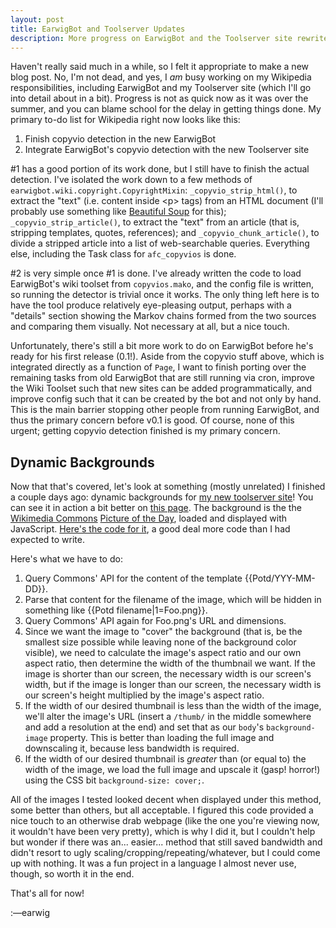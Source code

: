 ```yaml
---
layout: post
title: EarwigBot and Toolserver Updates
description: More progress on EarwigBot and the Toolserver site rewrite, including dynamic backgrounds.
---
```


Haven't really said much in a while, so I felt it appropriate to make a new
blog post. No, I'm not dead, and yes, I _am_ busy working on my Wikipedia
responsibilities, including EarwigBot and my Toolserver site (which I'll go
into detail about in a bit). Progress is not as quick now as it was over the
summer, and you can blame school for the delay in getting things done. My
primary to-do list for Wikipedia right now looks like this:

1. Finish copyvio detection in the new EarwigBot
2. Integrate EarwigBot's copyvio detection with the new Toolserver site

\#1 has a good portion of its work done, but I still have to finish the actual
detection. I've isolated the work down to a few methods of
`earwigbot.wiki.copyright.CopyrightMixin`: `_copyvio_strip_html()`, to
extract the "text" (i.e. content inside &lt;p&gt; tags) from an HTML document
(I'll probably use something like
[Beautiful Soup](http://www.crummy.com/software/BeautifulSoup/) for this);
`_copyvio_strip_article()`, to extract the "text" from an article (that is,
stripping templates, quotes, references); and `_copyvio_chunk_article()`, to
divide a stripped article into a list of web-searchable queries. Everything
else, including the Task class for `afc_copyvios` is done.

\#2 is very simple once #1 is done. I've already written the code to load
EarwigBot's wiki toolset from `copyvios.mako`, and the config file is written,
so running the detector is trivial once it works. The only thing left here is
to have the tool produce relatively eye-pleasing output, perhaps with a
"details" section showing the Markov chains formed from the two sources and
comparing them visually. Not necessary at all, but a nice touch. 

Unfortunately, there's still a bit more work to do on EarwigBot before he's
ready for his first release (0.1!). Aside from the copyvio stuff above, which
is integrated directly as a function of `Page`, I want to finish porting over
the remaining tasks from old EarwigBot that are still running via cron, improve
the Wiki Toolset such that new sites can be added programmatically, and improve
config such that it can be created by the bot and not only by hand. This is the
main barrier stopping other people from running EarwigBot, and thus the primary
concern before v0.1 is good. Of course, none of this urgent; getting copyvio
detection finished is my primary concern.

## Dynamic Backgrounds

Now that that's covered, let's look at something (mostly unrelated) I finished
a couple days ago: dynamic backgrounds for
[my new toolserver site](http://toolserver.org/~earwig/rewrite)! You can see it
in action a bit better on [this page](http://toolserver.org/~earwig/earwigbot).
The background is the the [Wikimedia Commons](http://commons.wikimedia.org/)
[Picture of the Day](http://commons.wikimedia.org/wiki/Commons:Picture_of_the_day),
loaded and displayed with JavaScript.
[Here's the code for it](https://github.com/earwig/toolserver/blob/master/static/js/potd.js),
a good deal more code than I had expected to write.

Here's what we have to do:

1. Query Commons' API for the content of the template \{\{Potd/YYY-MM-DD}}.
2. Parse that content for the filename of the image, which will be hidden in
   something like \{\{Potd filename|1=Foo.png}}.
3. Query Commons' API again for Foo.png's URL and dimensions.
4. Since we want the image to "cover" the background (that is, be the smallest
   size possible while leaving none of the background color visible), we need
   to calculate the image's aspect ratio and our own aspect ratio, then
   determine the width of the thumbnail we want. If the image is shorter than
   our screen, the necessary width is our screen's width, but if the image is
   longer than our screen, the necessary width is our screen's height
   multiplied by the image's aspect ratio.
5. If the width of our desired thumbnail is less than the width of the image,
   we'll alter the image's URL (insert a `/thumb/` in the middle somewhere and
   add a resolution at the end) and set that as our `body`'s `background-image`
   property. This is better than loading the full image and downscaling it,
   because less bandwidth is required.
6. If the width of our desired thumbnail is _greater_ than (or equal to) the
   width of the image, we load the full image and upscale it (gasp! horror!)
   using the CSS bit `background-size: cover;`.

All of the images I tested looked decent when displayed under this method, some
better than others, but all acceptable. I figured this code provided a nice
touch to an otherwise drab webpage (like the one you're viewing now, it
wouldn't have been very pretty), which is why I did it, but I couldn't help but
wonder if there was an... easier... method that still saved bandwidth and
didn't resort to ugly scaling/cropping/repeating/whatever, but I could come up
with nothing. It was a fun project in a language I almost never use, though, so
worth it in the end.

That's all for now!

:&mdash;earwig
